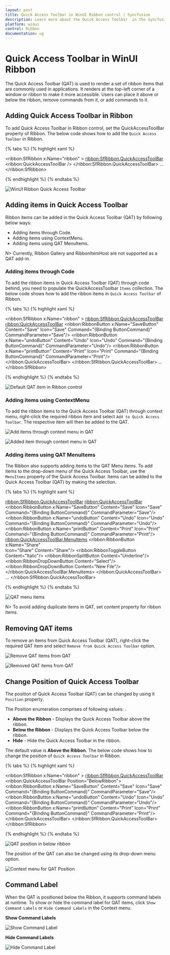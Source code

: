 ```yaml
---
layout: post
title: Quick Access Toolbar in WinUI Ribbon control | Syncfusion
description: Learn more about the Quick Access Toolbar  in the Syncfusion WinUI Ribbon (SfRibbon) control.
platform: winui
control: Ribbon
documentation: ug
---
```


# Quick Access Toolbar in WinUI Ribbon

The Quick Access Toolbar (QAT) is used to render a set of ribbon items that are commonly used in applications. It renders at the top-left corner of a window or ribbon to make it more accessible. Users can place it above or below the ribbon, remove commands from it, or add commands to it.

## Adding Quick Access Toolbar in Ribbon 

To add Quick Access Toolbar in Ribbon control, set the QuickAccessToolBar property of Ribbon. The below code shows how to add the `Quick Access Toolbar` in Ribbon.

{% tabs %}
{% highlight xaml %}

 <ribbon:SfRibbon x:Name="ribbon" >
            <ribbon:SfRibbon.QuickAccessToolBar>
                <ribbon:QuickAccessToolBar />
            </ribbon:SfRibbon.QuickAccessToolBar>
            ...
</ribbon:SfRibbon>

{% endhighlight %}
{% endtabs %}

![WinUI Ribbon Quick Access Toolbar](Ribbon-QAT-images/default-qat.png)

## Adding items in Quick Access Toolbar

Ribbon items can be added in the Quick Access Toolbar (QAT) by following below ways:

 * Adding items through Code.
 * Adding items using ContextMenu.
 * Adding items using QAT MenuItems.

 N> Currently, Ribbon Gallery and RibbonItemHost are not supported as a QAT add-in.

 ### Adding items through Code

To add the ribbon items in Quick Access Toolbar (QAT) through code behind, you need to populate the QuickAccessToolbar `Items` collection. The below code shows how to add the ribbon items in `Quick Access Toolbar` of Ribbon.

{% tabs %}
{% highlight xaml %}

 <ribbon:SfRibbon x:Name="ribbon" >
            <ribbon:SfRibbon.QuickAccessToolBar>
                <ribbon:QuickAccessToolBar>
                    <ribbon:RibbonButton x:Name="SaveButton"
                                         Content="Save"
                                         Icon="Save"
                                         Command="{Binding ButtonCommand}"
                                         CommandParameter="Save"/>
                    <ribbon:RibbonButton x:Name="undoButton"
                                         Content="Undo"
                                         Icon="Undo"
                                         Command="{Binding ButtonCommand}"
                                         CommandParameter="Undo"/>
                    <ribbon:RibbonButton x:Name="printButton"
                                         Content="Print"
                                         Icon="Print"
                                         Command="{Binding ButtonCommand}"
                                         CommandParameter="Print"/>                       
                </ribbon:QuickAccessToolBar>
            </ribbon:SfRibbon.QuickAccessToolBar>
            ...
</ribbon:SfRibbon>

{% endhighlight %}
{% endtabs %}

![Default QAT item in Ribbon control](Ribbon-QAT-images/above-ribbon.png)


### Adding items using ContextMenu

To add the ribbon items to the Quick Access Toolbar (QAT) through context menu, right-click the required ribbon item and select `Add to Quick Access Toolbar`. The respective item will then be added to the QAT. 

![Add items through context menu in QAT](Ribbon-QAT-images/add-items-in-qat.png)

![Added item through context menu in QAT](Ribbon-QAT-images/added-item-in-qat.png)


### Adding items using QAT MenuItems

The Ribbon also supports adding items to the QAT Menu items. To add items to the drop-down menu of the Quick Access Toolbar, use the `MenuItems` property of the Quick Access Toolbar. Items can be added to the Quick Access Toolbar (QAT) by making the selection.

{% tabs %}
{% highlight xaml %}

<ribbon:SfRibbon.QuickAccessToolBar>
       <ribbon:QuickAccessToolBar>
               <ribbon:RibbonButton x:Name="SaveButton"
                                    Content="Save"
                                    Icon="Save"
                                    Command="{Binding ButtonCommand}"
                                    CommandParameter="Save"/>
               <ribbon:RibbonButton x:Name="undoButton"
                                    Content="Undo"
                                    Icon="Undo"
                                    Command="{Binding ButtonCommand}"
                                    CommandParameter="Undo"/>
               <ribbon:RibbonButton x:Name="printButton"
                                    Content="Print"
                                    Icon="Print"
                                    Command="{Binding ButtonCommand}"
                                    CommandParameter="Print"/>
               <ribbon:QuickAccessToolBar.MenuItems>
                       <ribbon:RibbonButton  x:Name="Share"     
                                             Icon="Share"
                                            Content="Share"/>
                       <ribbon:RibbonToggleButton Content="Italic"/>
                       <ribbon:RibbonSplitButton Content="Underline"/>
                       <ribbon:RibbonDropDownButton  Content="Select"/>
                       <ribbon:RibbonDropDownButton Content="New File"/>
               </ribbon:QuickAccessToolBar.MenuItems>
        </ribbon:QuickAccessToolBar>
        ...
</ribbon:SfRibbon.QuickAccessToolBar>

{% endhighlight %}
{% endtabs %}

![QAT menu items](Ribbon-QAT-images/selection-after-adding.png)

N> To avoid adding duplicate items in QAT, set content property for ribbon items.

## Removing QAT items

To remove an items from Quick Access Toolbar (QAT), right-click the required QAT item and select `Remove from Quick Access Toolbar` option. 

![Remove QAT items from QAT](Ribbon-QAT-images/remove-items.png)

![Removed QAT items from QAT](Ribbon-QAT-images/item-removed.png)

## Change Position of Quick Access Toolbar

The position of Quick Access Toolbar (QAT) can be changed by using it `Position` property.

The Position enumeration comprises of following values: .

* **Above the Ribbon** - Displays the Quick Access Toolbar above the ribbon. 
* **Below the Ribbon** - Displays the Quick Access Toolbar below the ribbon.
* **Hide** - Hide the Quick Access Toolbar in the ribbon.

The default value is **Above the Ribbon**. The below code shows how to change the position of `Quick Access Toolbar` in Ribbon.

{% tabs %}
{% highlight xaml %}

<ribbon:SfRibbon x:Name="ribbon" >
            <ribbon:SfRibbon.QuickAccessToolBar>
                <ribbon:QuickAccessToolBar Position="BelowRibbon">
                    <ribbon:RibbonButton x:Name="SaveButton"
                                         Content="Save"
                                         Icon="Save"
                                         Command="{Binding ButtonCommand}"
                                         CommandParameter="Save"/>
                    <ribbon:RibbonButton x:Name="undoButton"
                                         Content="Undo"
                                         Icon="Undo"
                                         Command="{Binding ButtonCommand}"
                                         CommandParameter="Undo"/>
                    <ribbon:RibbonButton x:Name="printButton"
                                         Content="Print"
                                         Icon="Print"
                                         Command="{Binding ButtonCommand}"
                                         CommandParameter="Print"/>                       
                </ribbon:QuickAccessToolBar>
            </ribbon:SfRibbon.QuickAccessToolBar>
</ribbon:SfRibbon>

{% endhighlight %}
{% endtabs %}

![QAT position in below ribbon](Ribbon-QAT-images/below-ribbon.png)

The position of the QAT can also be changed using its drop-down menu option.

![Context menu for QAT Position](Ribbon-QAT-images/position-of-qat.png)

## Command Label

When the QAT is positioned below the Ribbon, it supports command labels at runtime. To show or hide the command label for QAT items, click `Show Command Labels` or `Hide Command Labels` in the Context menu.

**Show Command Labels**

![Show Command Label](Ribbon-QAT-images/show-command-label.png)

**Hide Command Labels**

![Hide Command Label](Ribbon-QAT-images/below-ribbon.png)
